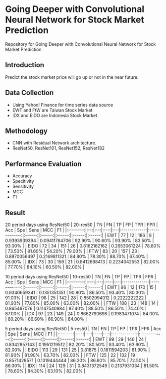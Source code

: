 # Going Deeper with Convolutional Neural Network for Stock Market Prediction
Repository for Going Deeper with Convolutional Neural Network for Stock Market Prediction

## Introduction
Predict the stock market price will go up or not in the near future.

## Data Collection
- Using Yahoo! Finance for time series data source
- EWT and FtW are Taiwan Stock Market
- IDX and EIDO are Indonesia Stock Market

## Methodology
- CNN with Residual Network architecture.
- ResNet50, ResNet101, ResNet152, ResNet182

## Performance Evaluation
- Accuracy
- Specitivity
- Sensitivity
- MCC
- F1

## Result
20 period days using ResNet50
| 20-res50 | TN | FN |  TP | FP |      TPR     |      FPR      |   Acc  |   Spe  |  Sens  |   MCC  |   F1   |
|:--------:|:--:|:--:|:---:|:--:|:------------:|:-------------:|:------:|:------:|:------:|:------:|:------:|
| EWT      | 77 | 12 | 186 | 8  | 0.9393939394 | 0.09411764706 | 92.90% | 90.60% | 93.90% | 83.50% | 93.00% |
| EIDO     | 72 | 34 | 151 | 26 | 0.8162162162 | 0.2653061224  | 78.80% | 73.50% | 81.60% | 54.20% | 79.00% |
| FTW      | 83 | 20 | 157 | 23 | 0.8870056497 | 0.2169811321  | 84.80% | 78.30% | 88.70% | 67.40% | 85.00% |
| IDX      | 73 | 30 | 159 | 21 | 0.8412698413 | 0.2234042553  | 82.00% | 77.70% | 84.10% | 60.50% | 82.00% |

10 period days using ResNet50
| 10-res50 |  TN | FN |  TP | FP |      TPR     |      FPR     |   Acc  |   Spe  |  Sens  |   MCC  |   F1   |
|:--------:|:---:|:--:|:---:|:--:|:------------:|:------------:|:------:|:------:|:------:|:------:|:------:|
| EWT      | 96  | 12 | 170 | 15 | 0.9340659341 | 0.1351351351 | 90.80% | 86.50% | 93.40% | 80.30% | 91.00% |
| EIDO     | 98  | 25 | 142 | 28 | 0.8502994012 | 0.2222222222 | 81.90% | 77.80% | 85.00% | 63.00% | 82.00% |
| FTW      | 108 | 23 | 148 | 14 | 0.865497076  | 0.1147540984 | 87.40% | 88.50% | 86.50% | 74.40% | 87.00% |
| IDX      | 97  | 23 | 149 | 24 | 0.8662790698 | 0.1983471074 | 84.00% | 80.20% | 86.60% | 66.90% | 84.00% |

5 period days using ResNet50
| 5-res50 |  TN | FN |  TP | FP |      TPR     |      FPR     |   Acc  |   Spe  |  Sens  |   MCC  |   F1   |
|:-------:|:---:|:--:|:---:|:--:|:------------:|:------------:|:------:|:------:|:------:|:------:|:------:|
| EWT     | 99  | 29 | 146 | 24 | 0.8342857143 | 0.1951219512 | 82.20% | 80.50% | 83.40% | 63.60% | 82.00% |
| EIDO    | 113 | 29 | 131 | 25 | 0.81875      | 0.1811594203 | 81.90% | 81.90% | 81.90% | 63.70% | 82.00% |
| FTW     | 125 | 22 | 132 | 19 | 0.8571428571 | 0.1319444444 | 86.20% | 86.80% | 85.70% | 72.50% | 86.00% |
| IDX     | 114 | 24 | 129 | 31 | 0.8431372549 | 0.2137931034 | 81.50% | 78.60% | 84.30% | 63.10% | 82.00% |
